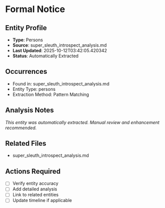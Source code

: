 # Formal Notice

## Entity Profile
- **Type**: Persons
- **Source**: super_sleuth_introspect_analysis.md
- **Last Updated**: 2025-10-12T03:42:05.420342
- **Status**: Automatically Extracted

## Occurrences
- Found in: super_sleuth_introspect_analysis.md
- Entity Type: persons
- Extraction Method: Pattern Matching

## Analysis Notes
*This entity was automatically extracted. Manual review and enhancement recommended.*

## Related Files
- super_sleuth_introspect_analysis.md

## Actions Required
- [ ] Verify entity accuracy
- [ ] Add detailed analysis
- [ ] Link to related entities
- [ ] Update timeline if applicable
